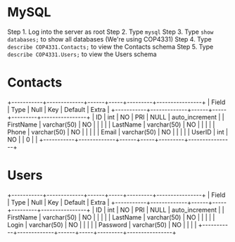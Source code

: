 
# MySQL

Step 1. Log into the server as root
Step 2. Type `mysql`
Step 3. Type `show databases;` to show all databases (We're using COP4331)
Step 4. Type `describe COP4331.Contacts;` to view the Contacts schema
Step 5. Type `describe COP4331.Users;` to view the Users schema

# Contacts

+-----------+-------------+------+-----+---------+----------------+
| Field     | Type        | Null | Key | Default | Extra          |
+-----------+-------------+------+-----+---------+----------------+
| ID        | int         | NO   | PRI | NULL    | auto_increment |
| FirstName | varchar(50) | NO   |     |         |                |
| LastName  | varchar(50) | NO   |     |         |                |
| Phone     | varchar(50) | NO   |     |         |                |
| Email     | varchar(50) | NO   |     |         |                |
| UserID    | int         | NO   |     | 0       |                |
+-----------+-------------+------+-----+---------+----------------+

# Users

+-----------+-------------+------+-----+---------+----------------+
| Field     | Type        | Null | Key | Default | Extra          |
+-----------+-------------+------+-----+---------+----------------+
| ID        | int         | NO   | PRI | NULL    | auto_increment |
| FirstName | varchar(50) | NO   |     |         |                |
| LastName  | varchar(50) | NO   |     |         |                |
| Login     | varchar(50) | NO   |     |         |                |
| Password  | varchar(50) | NO   |     |         |                |
+-----------+-------------+------+-----+---------+----------------+